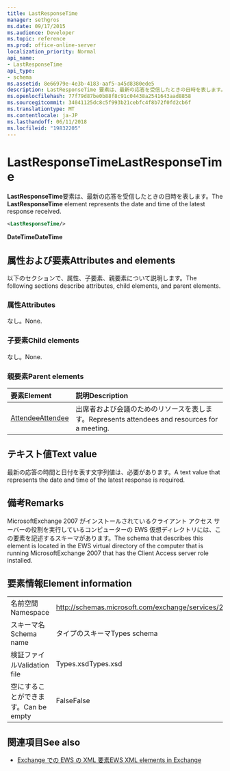 ```yaml
---
title: LastResponseTime
manager: sethgros
ms.date: 09/17/2015
ms.audience: Developer
ms.topic: reference
ms.prod: office-online-server
localization_priority: Normal
api_name:
- LastResponseTime
api_type:
- schema
ms.assetid: 8e66979e-4e3b-4183-aaf5-a45d8380ede5
description: LastResponseTime 要素は、最新の応答を受信したときの日時を表します。
ms.openlocfilehash: 77f79d87be0b88f8c91c04438a2541643aad8858
ms.sourcegitcommit: 34041125dc8c5f993b21cebfc4f8b72f0fd2cb6f
ms.translationtype: MT
ms.contentlocale: ja-JP
ms.lasthandoff: 06/11/2018
ms.locfileid: "19832205"
---
```

# <a name="lastresponsetime"></a><span data-ttu-id="baba3-103">LastResponseTime</span><span class="sxs-lookup"><span data-stu-id="baba3-103">LastResponseTime</span></span>

<span data-ttu-id="baba3-104">**LastResponseTime**要素は、最新の応答を受信したときの日時を表します。</span><span class="sxs-lookup"><span data-stu-id="baba3-104">The **LastResponseTime** element represents the date and time of the latest response received.</span></span> 
  
```xml
<LastResponseTime/>
```

 <span data-ttu-id="baba3-105">**DateTime**</span><span class="sxs-lookup"><span data-stu-id="baba3-105">**DateTime**</span></span>
## <a name="attributes-and-elements"></a><span data-ttu-id="baba3-106">属性および要素</span><span class="sxs-lookup"><span data-stu-id="baba3-106">Attributes and elements</span></span>

<span data-ttu-id="baba3-107">以下のセクションで、属性、子要素、親要素について説明します。</span><span class="sxs-lookup"><span data-stu-id="baba3-107">The following sections describe attributes, child elements, and parent elements.</span></span>
  
### <a name="attributes"></a><span data-ttu-id="baba3-108">属性</span><span class="sxs-lookup"><span data-stu-id="baba3-108">Attributes</span></span>

<span data-ttu-id="baba3-109">なし。</span><span class="sxs-lookup"><span data-stu-id="baba3-109">None.</span></span>
  
### <a name="child-elements"></a><span data-ttu-id="baba3-110">子要素</span><span class="sxs-lookup"><span data-stu-id="baba3-110">Child elements</span></span>

<span data-ttu-id="baba3-111">なし。</span><span class="sxs-lookup"><span data-stu-id="baba3-111">None.</span></span>
  
### <a name="parent-elements"></a><span data-ttu-id="baba3-112">親要素</span><span class="sxs-lookup"><span data-stu-id="baba3-112">Parent elements</span></span>

|<span data-ttu-id="baba3-113">**要素**</span><span class="sxs-lookup"><span data-stu-id="baba3-113">**Element**</span></span>|<span data-ttu-id="baba3-114">**説明**</span><span class="sxs-lookup"><span data-stu-id="baba3-114">**Description**</span></span>|
|:-----|:-----|
|[<span data-ttu-id="baba3-115">Attendee</span><span class="sxs-lookup"><span data-stu-id="baba3-115">Attendee</span></span>](attendee.md) <br/> |<span data-ttu-id="baba3-116">出席者および会議のためのリソースを表します。</span><span class="sxs-lookup"><span data-stu-id="baba3-116">Represents attendees and resources for a meeting.</span></span>  <br/> |
   
## <a name="text-value"></a><span data-ttu-id="baba3-117">テキスト値</span><span class="sxs-lookup"><span data-stu-id="baba3-117">Text value</span></span>

<span data-ttu-id="baba3-118">最新の応答の時間と日付を表す文字列値は、必要があります。</span><span class="sxs-lookup"><span data-stu-id="baba3-118">A text value that represents the date and time of the latest response is required.</span></span>
  
## <a name="remarks"></a><span data-ttu-id="baba3-119">備考</span><span class="sxs-lookup"><span data-stu-id="baba3-119">Remarks</span></span>

<span data-ttu-id="baba3-120">MicrosoftExchange 2007 がインストールされているクライアント アクセス サーバーの役割を実行しているコンピューターの EWS 仮想ディレクトリには、この要素を記述するスキーマがあります。</span><span class="sxs-lookup"><span data-stu-id="baba3-120">The schema that describes this element is located in the EWS virtual directory of the computer that is running MicrosoftExchange 2007 that has the Client Access server role installed.</span></span>
  
## <a name="element-information"></a><span data-ttu-id="baba3-121">要素情報</span><span class="sxs-lookup"><span data-stu-id="baba3-121">Element information</span></span>

|||
|:-----|:-----|
|<span data-ttu-id="baba3-122">名前空間</span><span class="sxs-lookup"><span data-stu-id="baba3-122">Namespace</span></span>  <br/> |http://schemas.microsoft.com/exchange/services/2006/types  <br/> |
|<span data-ttu-id="baba3-123">スキーマ名</span><span class="sxs-lookup"><span data-stu-id="baba3-123">Schema name</span></span>  <br/> |<span data-ttu-id="baba3-124">タイプのスキーマ</span><span class="sxs-lookup"><span data-stu-id="baba3-124">Types schema</span></span>  <br/> |
|<span data-ttu-id="baba3-125">検証ファイル</span><span class="sxs-lookup"><span data-stu-id="baba3-125">Validation file</span></span>  <br/> |<span data-ttu-id="baba3-126">Types.xsd</span><span class="sxs-lookup"><span data-stu-id="baba3-126">Types.xsd</span></span>  <br/> |
|<span data-ttu-id="baba3-127">空にすることができます。</span><span class="sxs-lookup"><span data-stu-id="baba3-127">Can be empty</span></span>  <br/> |<span data-ttu-id="baba3-128">False</span><span class="sxs-lookup"><span data-stu-id="baba3-128">False</span></span>  <br/> |
   
## <a name="see-also"></a><span data-ttu-id="baba3-129">関連項目</span><span class="sxs-lookup"><span data-stu-id="baba3-129">See also</span></span>



- [<span data-ttu-id="baba3-130">Exchange での EWS の XML 要素</span><span class="sxs-lookup"><span data-stu-id="baba3-130">EWS XML elements in Exchange</span></span>](ews-xml-elements-in-exchange.md)

